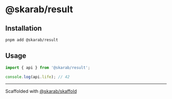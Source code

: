 # @skarab/result

## Installation

```bash
pnpm add @skarab/result
```

## Usage

```ts
import { api } from '@skarab/result';

console.log(api.life); // 42
```

---

Scaffolded with [@skarab/skaffold](https://www.npmjs.com/package/@skarab/skaffold)
